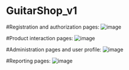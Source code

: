 # GuitarShop_v1

#Registration and authorization pages:
![image](https://user-images.githubusercontent.com/62800741/219702594-23d4a47a-9bfb-4a4a-8dbb-151e4045f87d.png)

#Product interaction pages:
![image](https://user-images.githubusercontent.com/62800741/219702877-8aa65bb7-1a1b-49ca-bd7e-60feeb9ac866.png)

#Administration pages and user profile:
![image](https://user-images.githubusercontent.com/62800741/219703047-13559dc4-d947-49a3-9806-b7ad61452975.png)

#Reporting pages:
![image](https://user-images.githubusercontent.com/62800741/219703196-1f54efe6-e252-44bb-ade7-ed5443c80638.png)

